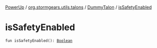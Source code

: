 [PowerUp](../../index.md) / [org.stormgears.utils.talons](../index.md) / [DummyTalon](index.md) / [isSafetyEnabled](./is-safety-enabled.md)

# isSafetyEnabled

`fun isSafetyEnabled(): `[`Boolean`](https://kotlinlang.org/api/latest/jvm/stdlib/kotlin/-boolean/index.html)